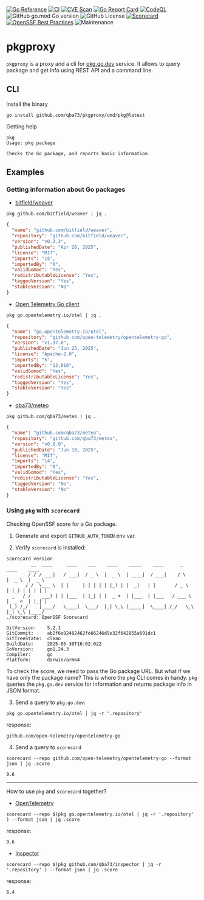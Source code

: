 [![Go Reference](https://pkg.go.dev/badge/github.com/qba73/pkgproxy.svg)](https://pkg.go.dev/github.com/qba73/pkgproxy)
[![CI](https://github.com/qba73/pkgproxy/actions/workflows/ci.yml/badge.svg?branch=main)](https://github.com/qba73/pkgproxy/actions/workflows/ci.yml)
[![CVE Scan](https://github.com/qba73/pkgproxy/actions/workflows/cvescan.yml/badge.svg?branch=main)](https://github.com/qba73/pkgproxy/actions/workflows/cvescan.yml)
[![Go Report Card](https://goreportcard.com/badge/github.com/qba73/pkgproxy)](https://goreportcard.com/report/github.com/qba73/pkgproxy)
[![CodeQL](https://github.com/qba73/pkgproxy/actions/workflows/github-code-scanning/codeql/badge.svg?branch=main)](https://github.com/qba73/pkgproxy/actions/workflows/github-code-scanning/codeql)
![GitHub go.mod Go version](https://img.shields.io/github/go-mod/go-version/qba73/pkgproxy)
![GitHub License](https://img.shields.io/github/license/qba73/pkgproxy)
[![Scorecard](https://github.com/qba73/pkgproxy/actions/workflows/scorecard.yml/badge.svg)](https://github.com/qba73/pkgproxy/actions/workflows/scorecard.yml)
[![OpenSSF Best Practices](https://www.bestpractices.dev/projects/10848/badge)](https://www.bestpractices.dev/projects/10848)
![Maintenance](https://img.shields.io/badge/maintenance-actively--developed-brightgreen.svg)





# pkgproxy

`pkgproxy` is a proxy and a cli for [pkg.go.dev](https://pkg.go.dev) service. It allows to query package and get info using REST API and a command line.

## CLI

Install the binary

```shell
go install github.com/qba73/pkgproxy/cmd/pkg@latest
```

Getting help

```shell
pkg
Usage: pkg package

Checks the Go package, and reports basic information.
```

## Examples

### Getting information about Go packages

- [bitfield/weaver](https://pkg.go.dev/github.com/bitfield/weaver)

```shell
pkg github.com/bitfield/weaver | jq .
```
```json
{
  "name": "github.com/bitfield/weaver",
  "repository": "github.com/bitfield/weaver",
  "version": "v0.3.3",
  "publishedDate": "Apr 20, 2025",
  "license": "MIT",
  "imports": "15",
  "importedBy": "0",
  "validGomod": "Yes",
  "redistributableLicense": "Yes",
  "taggedVersion": "Yes",
  "stableVersion": "No"
}
```

- [Open Telemetry Go client](https://pkg.go.dev/go.opentelemetry.io/otel)

```shell
pkg go.opentelemetry.io/otel | jq .
```
```json
{
  "name": "go.opentelemetry.io/otel",
  "repository": "github.com/open-telemetry/opentelemetry-go",
  "version": "v1.37.0",
  "publishedDate": "Jun 25, 2025",
  "license": "Apache-2.0",
  "imports": "5",
  "importedBy": "12,010",
  "validGomod": "Yes",
  "redistributableLicense": "Yes",
  "taggedVersion": "Yes",
  "stableVersion": "Yes"
}
```

- [qba73/meteo](https://pkg.go.dev/github.com/qba73/meteo)

```shell
pkg github.com/qba73/meteo | jq .
```
```json
{
  "name": "github.com/qba73/meteo",
  "repository": "github.com/qba73/meteo",
  "version": "v0.0.0",
  "publishedDate": "Jun 10, 2025",
  "license": "MIT",
  "imports": "14",
  "importedBy": "0",
  "validGomod": "Yes",
  "redistributableLicense": "Yes",
  "taggedVersion": "No",
  "stableVersion": "No"
}
```

### Using `pkg` with `scorecard`

Checking OpenSSF score for a Go package.

1. Generate and export `GITHUB_AUTH_TOKEN` env var.

2. Verify `scorecard` is installed:

```shell
scorecard version
         __  ____     ____    ___    ____    _____    ____      _      ____    ____
        / / / ___|   / ___|  / _ \  |  _ \  | ____|  / ___|    / \    |  _ \  |  _ \
       / /  \___ \  | |     | | | | | |_) | |  _|   | |       / _ \   | |_) | | | | |
  _   / /    ___) | | |___  | |_| | |  _ <  | |___  | |___   / ___ \  |  _ <  | |_| |
 (_) /_/    |____/   \____|  \___/  |_| \_\ |_____|  \____| /_/   \_\ |_| \_\ |____/
./scorecard: OpenSSF Scorecard

GitVersion:    5.2.1
GitCommit:     ab2f6e92482462fe66246d9e32f642855a691dc1
GitTreeState:  clean
BuildDate:     2025-05-30T16:02:02Z
GoVersion:     go1.24.3
Compiler:      gc
Platform:      darwin/arm64
```

To check the score, we need to pass the Go package URL. But what if we have only the package name? This is where the `pkg` CLI comes in handy. `pkg` queries the `pkg.go.dev` service for information and returns package info in JSON format.

3. Send a query to `pkg.go.dev`:
```shell
pkg go.opentelemetry.io/otel | jq -r '.repository'
```
response:
```
github.com/open-telemetry/opentelemetry-go
```

4. Send a query to `scorecard`

```shell
scorecard --repo github.com/open-telemetry/opentelemetry-go --format json | jq .score
```
```shell
9.6
```

---

How to use `pkg` and `scorecard` together?

- [OpenTelemetry](https://github.com/open-telemetry/opentelemetry-go)

```shell
scorecard --repo $(pkg go.opentelemetry.io/otel | jq -r '.repository' ) --format json | jq .score
```
response:
```shell
9.6
```

- [Inspector](https://github.com/qba73/inspector)
```shell
scorecard --repo $(pkg github.com/qba73/inspector | jq -r '.repository' ) --format json | jq .score
```
response:
```shell
6.4
```
